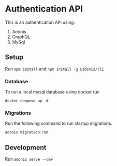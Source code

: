 # Authentication API 

This is an authentication API using:

1. Adonis
2. GraphQL
3. MySql

## Setup

Run `npm install`  and  `npm install -g @adonis/cli`


### Database

To run a local mysql database using docker run

```
docker-compose up -d
```

### Migrations

Run the following command to run startup migrations.

```js
adonis migration:run
```

## Development

Run `adonis serve --dev`

